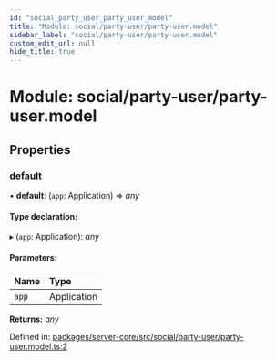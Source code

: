 ```yaml
---
id: "social_party_user_party_user_model"
title: "Module: social/party-user/party-user.model"
sidebar_label: "social/party-user/party-user.model"
custom_edit_url: null
hide_title: true
---
```


# Module: social/party-user/party-user.model

## Properties

### default

• **default**: (`app`: Application) => *any*

#### Type declaration:

▸ (`app`: Application): *any*

#### Parameters:

Name | Type |
:------ | :------ |
`app` | Application |

**Returns:** *any*

Defined in: [packages/server-core/src/social/party-user/party-user.model.ts:2](https://github.com/xr3ngine/xr3ngine/blob/673ad6a5f/packages/server-core/src/social/party-user/party-user.model.ts#L2)
